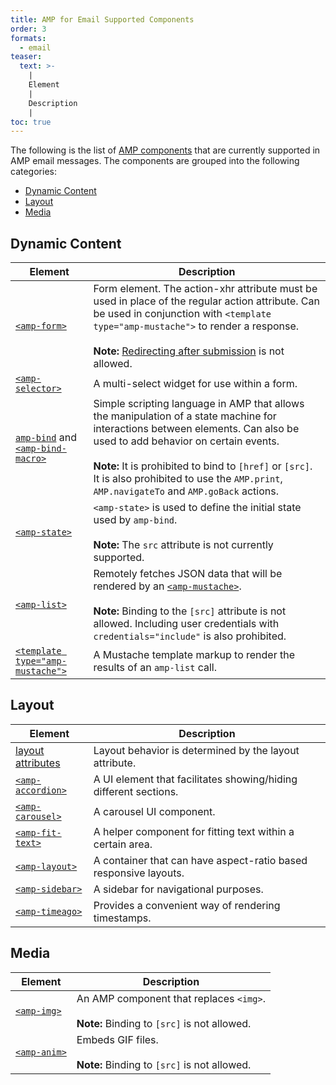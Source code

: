```yaml
---
title: AMP for Email Supported Components
order: 3
formats:
  - email
teaser:
  text: >-
    |
    Element                                                                                                                                                                        
    |
    Description                                                                                                                                                                                                                                                                                                                             
    |
toc: true
---
```


<!--
This file is imported from https://github.com/ampproject/amphtml/blob/master/spec/email/amp-email-components.md.
Please do not change this file.
If you have found a bug or an issue please
have a look and request a pull request there.
-->

<!---
Copyright 2018 The AMP HTML Authors. All Rights Reserved.

Licensed under the Apache License, Version 2.0 (the "License");
you may not use this file except in compliance with the License.
You may obtain a copy of the License at

      http://www.apache.org/licenses/LICENSE-2.0

Unless required by applicable law or agreed to in writing, software
distributed under the License is distributed on an "AS-IS" BASIS,
WITHOUT WARRANTIES OR CONDITIONS OF ANY KIND, either express or implied.
See the License for the specific language governing permissions and
limitations under the License.
-->



The following is the list of [AMP components](https://amp.dev/documentation/components/?format=email) that are currently supported in AMP email messages. The components are grouped into the following categories:

- [Dynamic Content](#dynamic-content)
- [Layout](#layout)
- [Media](#media)

## Dynamic Content <a name="dynamic-content"></a>

| Element                                                                                                                                                                         | Description                                                                                                                                                                                                                                                                                                                              |
| ------------------------------------------------------------------------------------------------------------------------------------------------------------------------------- | ---------------------------------------------------------------------------------------------------------------------------------------------------------------------------------------------------------------------------------------------------------------------------------------------------------------------------------------- |
| [`<amp-form>`](https://amp.dev/documentation/components/amp-form)                                                                                                               | Form element. The action-xhr attribute must be used in place of the regular action attribute. Can be used in conjunction with `<template type="amp-mustache">` to render a response. <br><br>**Note:** [Redirecting after submission](https://amp.dev/documentation/components/amp-form/#redirecting-after-a-submission) is not allowed. |
| [`<amp-selector>`](https://amp.dev/documentation/components/amp-selector)                                                                                                       | A multi-select widget for use within a form.                                                                                                                                                                                                                                                                                             |
| [`amp-bind`](https://amp.dev/documentation/components/amp-bind) and [`<amp-bind-macro>`](https://amp.dev/documentation/components/amp-bind#defining-macros-with-amp-bind-macro) | Simple scripting language in AMP that allows the manipulation of a state machine for interactions between elements. Can also be used to add behavior on certain events.<br><br>**Note:** It is prohibited to bind to `[href]` or `[src]`. It is also prohibited to use the `AMP.print`, `AMP.navigateTo` and `AMP.goBack` actions.       |
| [`<amp-state>`](https://amp.dev/documentation/components/amp-bind#%3Camp-state%3E-specification)                                                                                | `<amp-state>` is used to define the initial state used by `amp-bind`.<br><br>**Note:** The `src` attribute is not currently supported.                                                                                                                                                                                                   |
| [`<amp-list>`](https://amp.dev/documentation/components/amp-list)                                                                                                               | Remotely fetches JSON data that will be rendered by an [`<amp-mustache>`](https://amp.dev/documentation/components/amp-mustache).<br><br>**Note:** Binding to the `[src]` attribute is not allowed. Including user credentials with `credentials="include"` is also prohibited.                                                          |
| [`<template type="amp-mustache">`](https://amp.dev/documentation/components/amp-mustache)                                                                                       | A Mustache template markup to render the results of an `amp-list` call.                                                                                                                                                                                                                                                                  |

## Layout <a name="layout"></a>

| Element                                                                                                          | Description                                                      |
| ---------------------------------------------------------------------------------------------------------------- | ---------------------------------------------------------------- |
| [layout attributes](https://amp.dev/documentation/guides-and-tutorials/learn/amp-html-layout/#layout-attributes) | Layout behavior is determined by the layout attribute.           |
| [`<amp-accordion>`](https://amp.dev/documentation/components/amp-accordion)                                      | A UI element that facilitates showing/hiding different sections. |
| [`<amp-carousel>`](https://amp.dev/documentation/components/amp-carousel)                                        | A carousel UI component.                                         |
| [`<amp-fit-text>`](https://amp.dev/documentation/components/amp-fit-text)                                        | A helper component for fitting text within a certain area.       |
| [`<amp-layout>`](https://amp.dev/documentation/components/amp-layout)                                            | A container that can have aspect-ratio based responsive layouts. |
| [`<amp-sidebar>`](https://amp.dev/documentation/components/amp-sidebar)                                          | A sidebar for navigational purposes.                             |
| [`<amp-timeago>`](https://amp.dev/documentation/components/amp-timeago)                                          | Provides a convenient way of rendering timestamps.               |

## Media <a name="media"></a>

| Element                                                           | Description                                                                                 |
| ----------------------------------------------------------------- | ------------------------------------------------------------------------------------------- |
| [`<amp-img>`](https://amp.dev/documentation/components/amp-img)   | An AMP component that replaces `<img>`.<br><br>**Note:** Binding to `[src]` is not allowed. |
| [`<amp-anim>`](https://amp.dev/documentation/components/amp-anim) | Embeds GIF files.<br><br>**Note:** Binding to `[src]` is not allowed.                       |